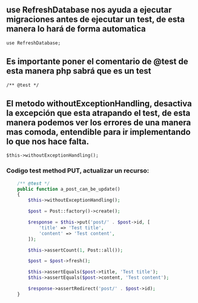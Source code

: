 ## use RefreshDatabase nos ayuda a ejecutar migraciones antes de ejecutar un test, de esta manera lo hará de forma automatica

`use RefreshDatabase;`

## Es importante poner el comentario de @test de esta manera php sabrá que es un test

`/** @test */`

## El metodo withoutExceptionHandling, desactiva la excepción que esta atrapando el test, de esta manera podemos ver los errores de una manera mas comoda, entendible para ir implementando lo que nos hace falta.

`$this->withoutExceptionHandling();`

### Codigo test method PUT, actualizar un recurso:

```php
    /** @test */
    public function a_post_can_be_update()
    {
        $this->withoutExceptionHandling();

        $post = Post::factory()->create();

        $response = $this->put('post/' . $post->id, [
            'title' => 'Test title',
            'content' => 'Test content',
        ]);

        $this->assertCount(1, Post::all());

        $post = $post->fresh();

        $this->assertEquals($post->title, 'Test title');
        $this->assertEquals($post->content, 'Test content');

        $response->assertRedirect('post/' . $post->id);
    }
```
